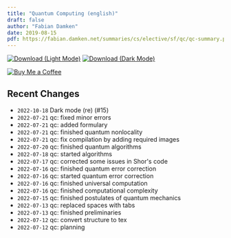 ```yaml
---
title: "Quantum Computing (english)"
draft: false
author: "Fabian Damken"
date: 2019-08-15
pdf: https://fabian.damken.net/summaries/cs/elective/sf/qc/qc-summary.pdf
---
```


[![Download (Light Mode)](/download.png)](qc-summary.pdf)
[![Download (Dark Mode)](/download-dark.png)](qc-summary-dark.pdf)

[![Buy Me a Coffee](/kofi.png)](https://ko-fi.com/fdamken)

## Recent Changes
- `2022-10-18` Dark mode (re) (#15)
- `2022-07-21` qc: fixed minor errors
- `2022-07-21` qc: added formulary
- `2022-07-21` qc: finished quantum nonlocality
- `2022-07-21` qc: fix compilation by adding required images
- `2022-07-20` qc: finished quantum algorithms
- `2022-07-18` qc: started algorithms
- `2022-07-17` qc: corrected some issues in Shor's code
- `2022-07-16` qc: finished quantum error correction
- `2022-07-16` qc: started quantum error correction
- `2022-07-16` qc: finished universal computation
- `2022-07-16` qc: finished computational complexity
- `2022-07-15` qc: finished postulates of quantum mechanics
- `2022-07-13` qc: replaced spaces with tabs
- `2022-07-13` qc: finished preliminaries
- `2022-07-12` qc: convert structure to tex
- `2022-07-12` qc: planning
